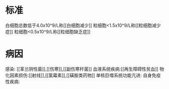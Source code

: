 # 标准

白细胞总数低于4.0x10^9/L称[[白细胞减少]]
粒细胞<1.5x10^9/L称[[粒细胞减少症]]
粒细胞<0.5x10^9/L称[[粒细胞缺乏症]]

# 病因
感染: [[革兰阴性菌]],[[伤寒]],[[副伤寒杆菌]]
血液系统疾病:[[再生障碍性贫血]]
物化因素损伤:[[射线]],[[氯霉素]],[[磺胺类药物]]
单核巨噬系统功能亢进:
自身免疫性疾病: